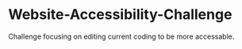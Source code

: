 # Website-Accessibility-Challenge
Challenge focusing on editing current coding to be more accessable.
